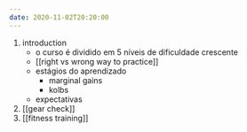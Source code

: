 ```yaml
---
date: 2020-11-02T20:20:00
---
```

1. introduction
	- o curso é dividido em 5 níveis de dificuldade crescente
	- [[right vs wrong way to practice]]
	- estágios do aprendizado
		- marginal gains
		- kolbs
	- expectativas
3. [[gear check]]
4. [[fitness training]]
